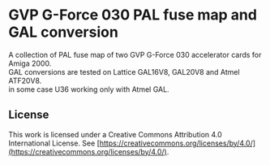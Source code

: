 # GVP G-Force 030 PAL fuse map and GAL conversion
A collection of PAL fuse map of two GVP G-Force 030 accelerator cards for Amiga 2000.<br>
GAL conversions are tested on Lattice GAL16V8, GAL20V8 and Atmel ATF20V8.<br>
in some case U36 working only with Atmel GAL.

## License

This work is licensed under a Creative Commons Attribution 4.0 International License. See [https://creativecommons.org/licenses/by/4.0/](https://creativecommons.org/licenses/by/4.0/).
